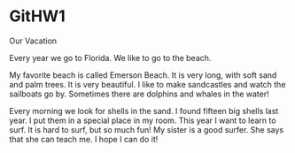 # GitHW1
Our Vacation

Every year we go to Florida. We like to go to the beach.

My favorite beach is called Emerson Beach. It is very long, with soft sand and palm trees. It is very beautiful. I like to make sandcastles and watch the sailboats go by. Sometimes there are dolphins and whales in the water!

Every morning we look for shells in the sand. I found fifteen big shells last year. I put them in a special place in my room. This year I want to learn to surf. It is hard to surf, but so much fun! My sister is a good surfer. She says that she can teach me. I hope I can do it!
